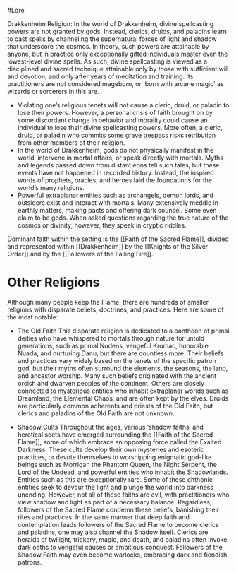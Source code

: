 #Lore 

Drakkenheim Religion: In the world of Drakkenheim, divine spellcasting powers are not granted by gods. Instead, clerics, druids, and paladins learn to cast spells by channeling the supernatural forces of light and shadow that underscore the cosmos. In theory, such powers are attainable by anyone, but in practice only exceptionally gifted individuals master even the lowest-level divine spells. As such, divine spellcasting is viewed as a disciplined and sacred technique attainable only by those with sufficient will and devotion, and only after years of meditation and training. Its practitioners are not considered mageborn, or 'born with arcane magic' as wizards or sorcerers in this are.
- Violating one’s religious tenets will not cause a cleric, druid, or paladin to lose their powers. However, a personal crisis of faith brought on by some discordant change in behavior and morality could cause an individual to lose their divine spellcasting powers. More often, a cleric, druid, or paladin who commits some grave trespass risks retribution from other members of their religion.
- In the world of Drakkenheim, gods do not physically manifest in the world, intervene in mortal affairs, or speak directly with mortals. Myths and legends passed down from distant eons tell such tales, but these events have not happened in recorded history. Instead, the inspired words of prophets, oracles, and heroes laid the foundations for the world’s many religions.
- Powerful extraplanar entities such as archangels, demon lords, and outsiders exist and interact with mortals. Many extensively meddle in earthly matters, making pacts and offering dark counsel. Some even claim to be gods. When asked questions regarding the true nature of the cosmos or divinity, however, they speak in cryptic riddles.

Dominant faith within the setting is the [[Faith of the Sacred Flame]], divided and represented within [[Drakkenheim]] by the [[Knights of the Silver Order]] and by the [[Followers of the Falling Fire]]. 

# Other Religions
Although many people keep the Flame, there are hundreds of smaller religions with disparate beliefs, doctrines, and practices. Here are some of the most notable:

- The Old Faith
This disparate religion is dedicated to a pantheon of primal deities who have whispered to mortals through nature for untold generations, such as primal Nodens, vengeful Kromac, honorable Nuada, and nurturing Danu, but there are countless more. Their beliefs and practices vary widely based on the tenets of the specific patron god, but their myths often surround the elements, the seasons, the land, and ancestor worship. Many such beliefs originated with the ancient orcish and dwarven peoples of the continent. Others are closely connected to mysterious entities who inhabit extraplanar worlds such as Dreamland, the Elemental Chaos, and are often kept by the elves. Druids are particularly common adherents and priests of the Old Faith, but clerics and paladins of the Old Faith are not unknown.

- Shadow Cults
Throughout the ages, various ‘shadow faiths’ and heretical sects have emerged surrounding the [[Faith of the Sacred Flame]], some of which embrace an opposing force called the Exalted Darkness. These cults develop their own mysteries and esoteric practices, or devote themselves to worshipping enigmatic god-like beings such as Morrigan the Phantom Queen, the Night Serpent, the Lord of the Undead, and powerful entities who inhabit the Shadowlands. Entities such as this are exceptionally rare.
   Some of these chthonic entities seek to devour the light and plunge the world into darkness unending. However, not all of these faiths are evil, with practitioners who view shadow and light as part of a necessary balance. Regardless, followers of the Sacred Flame condemn these beliefs, banishing their rites and practices. In the same manner that deep faith and contemplation leads followers of the Sacred Flame to become clerics and paladins, one may also channel the Shadow itself. Clerics are heralds of twilight, trickery, magic, and death, and paladins often invoke dark oaths to vengeful causes or ambitious conquest. Followers of the Shadow Faith may even become warlocks, embracing dark and fiendish patrons.